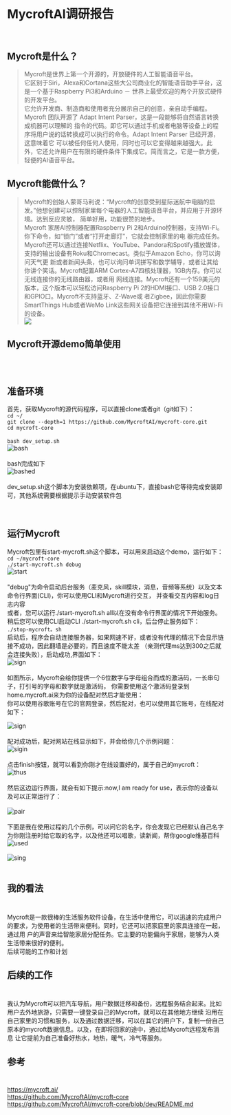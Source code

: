 MycroftAI调研报告<br><br>
=======
Mycroft是什么？<br> 
--------
  >Mycroft是世界上第一个开源的，开放硬件的人工智能语音平台。<br> 
  >它区别于Siri，Alexa和Cortana这些大公司商业化的智能语音助手平台，这是一个基于Raspberry Pi3和Arduino － 世界上最受欢迎的两个开放式硬件的开发平台。<br> 
>它允许开发商、制造商和使用者充分展示自己的创意，亲自动手编程。Mycroft 团队开源了 Adapt Intent Parser，这是一段能够将自然语言转换成机器可以理解的
指令的代码。即它可以通过手机或者电脑等设备上的程序将用户说的话转换成可以执行的命令。Adapt Intent Parser 已经开源，这意味着它 
可以被任何任何人使用，同时也可以它变得越来越强大。此外，它还允许用户在有限的硬件条件下集成它。简而言之，它是一款方便，轻便的AI语音平台。<br> 

Mycroft能做什么？<br> 
----------
   >Mycroft的创始人蒙哥马利说：“Mycroft的创意受到星际迷航中电脑的启发。”他想创建可以控制家里每个电器的人工智能语音平台，并应用于开源环境。达到反应灵敏，
简单好用，功能很赞的地步。<br> Mycroft 家居AI控制器配置Raspberry Pi 2和Arduino控制器，支持Wi-Fi。你下命令，如“锁门”或者“打开走廊灯”，它就会控制家里的电
器完成任务。Mycroft还可以通过连接Netflix、YouTube、Pandora和Spotify播放媒体，支持的输出设备有Roku和Chromecast。类似于Amazon Echo，你可以询问天气更
新或者新闻头条，也可以询问单词拼写和数学辅导，或者让其给你讲个笑话。Mycroft配置ARM Cortex-A7四核处理器，1GB内存。你可以无线连接你的无线路由器，或者用
网线连接。Mycroft还有一个159美元的版本，这个版本可以轻松访问Raspberry Pi 2的HDMI接口、USB 2.0接口和GPIO口。Mycroft不支持蓝牙、Z-Wave或
者Zigbee，因此你需要SmartThings Hub或者WeMo Link这些网关设备把它连接到其他不用Wi-Fi的设备。<br> 
![](https://github.com/willionZS/picture/blob/master/2.png)

Mycroft开源demo简单使用<br> <br> <br> 
----------

准备环境
--------
首先，获取Mycroft的源代码程序，可以直接clone或者git（git如下）：<br> 
`cd ~/`<br> 
`git clone --depth=1 https://github.com/MycroftAI/mycroft-core.git` <br> 
`cd mycroft-core`<br>  
`bash dev_setup.sh`<br> 
![bash](https://github.com/willionZS/history/blob/master/mycroft-picture/1bash.png)<br><br>
bash完成如下<br>
![bashed](https://github.com/willionZS/history/blob/master/mycroft-picture/2bashed.png)<br><br>
dev_setup.sh这个脚本为安装依赖项，在ubuntu下，直接bash它等待完成安装即可，其他系统需要根据提示手动安装软件包 <br> <br> <br>


运行Mycroft <br>
-----
Mycroft包里有start-mycroft.sh这个脚本，可以用来启动这个demo，运行如下： <br>
`cd ~/mycroft-core`<br>
`./start-mycroft.sh debug`<br>
![start](https://github.com/willionZS/history/blob/master/mycroft-picture/3start-mycroft.png)<br><br>
"debug"为命令启动后台服务（麦克风，skill模块，消息，音频等系统）以及文本命令行界面(CLI)，你可以使用CLI和Mycroft进行交互，
并查看交互内容和log日志内容 <br>
或者，您可以运行./start-mycroft.sh all以在没有命令行界面的情况下开始服务。稍后您可以使用CLI启动CLI ./start-mycroft.sh cli，后台停止服务如下： <br>
`./stop-mycroft。sh`<br>
启动后，程序会自动连接服务器，如果网速不好，或者没有代理的情况下会显示链接不成功，因此翻墙是必要的，而且速度不能太差
（亲测代理ms达到300之后就会连接失败），启动成功,界面如下：<br>
![sign](https://github.com/willionZS/history/blob/master/mycroft-picture/4sign.png)<br><br>
如图所示，Mycroft会给你提供一个6位数字与字母组合而成的激活码，一长串句子，打引号的字母和数字就是激活码，
你需要使用这个激活码登录到home.mycroft.ai来为你的设备配对然后才能使用：<br>
你可以使用谷歌账号在它的官网登录，然后配对，也可以使用其它账号，在线配对如下：<br>

![sign](https://github.com/willionZS/history/blob/master/mycroft-picture/5online.png)<br><br>
配对成功后，配对网站在线显示如下，并会给你几个示例问题：<br>
![sigin](https://github.com/willionZS/history/blob/master/mycroft-picture/6had.png)<br><br>
点击finish按钮，就可以看到你刚才在线设置好的，属于自己的mycroft：<br>
![thus](https://github.com/willionZS/history/blob/master/mycroft-picture/thus.png)<br><br>
然后这边运行界面，就会有如下提示:now,I am ready for use，表示你的设备以及可以正常运行了：<br><br>
![pair](https://github.com/willionZS/history/blob/master/mycroft-picture/7paired.png)<br><br>
下面是我在使用过程的几个示例，可以问它的名字，你会发现它已经默认自己名字为你刚注册时给它取的名字，以及他还可以唱歌，读新闻，帮你google维基百科<br>
![used](https://github.com/willionZS/history/blob/master/mycroft-picture/8used.png)<br><br>
![sing](https://github.com/willionZS/history/blob/master/mycroft-picture/9sing.png)<br><br>

我的看法<br><br>
--------
Mycroft是一款很棒的生活服务软件设备，在生活中使用它，可以迅速的完成用户的要求，为使用者的生活带来便利。同时，它还可以把家庭里的家具连接在一起，通过用
户的声音来给智能家居分配任务。它主要的功能偏向于家居，能够为人类生活带来很好的便利。<br>
后续可能的工作和计划<br> 

后续的工作<br><br>
--------
我认为Mycroft可以把汽车导航，用户数据迁移和备份，远程服务结合起来。比如用户去外地旅游，只需要一键登录自己的Mycroft，就可以在其他地方继续
沿用在自己家里的习惯和服务，以及通过数据迁移，可以在其它的用户下，复制一份自己原本的mycroft数据信息。以及，在即将回家的途中，通过给Mycroft远程发布消息
让它提前为自己准备好热水，地热，暖气，冷气等服务。<br>

参考<br><br>
---------

https://mycroft.ai/<br>
https://github.com/MycroftAI/mycroft-core<br>
https://github.com/MycroftAI/mycroft-core/blob/dev/README.md<br>
